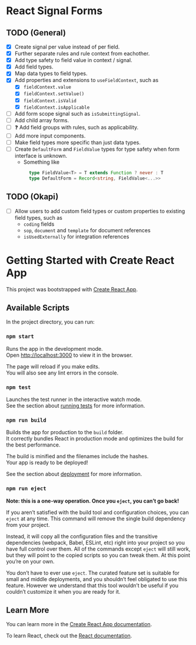 # React Signal Forms

## TODO (General)

- [x] Create signal per value instead of per field.
- [x] Further separate rules and rule context from eachother.
- [x] Add type safety to field value in context / signal.
- [x] Add field types.
- [x] Map data types to field types.
- [x] Add properties and extensions to `useFieldContext`, such as
  - [x] `fieldContext.value`
  - [x] `fieldContext.setValue()`
  - [x] `fieldContext.isValid`
  - [x] `fieldContext.isApplicable`
- [ ] Add form scope signal such as `isSubmittingSignal`.
- [ ] Add child array forms.
- [ ] ❓ Add field groups with rules, such as applicability.
- [ ] Add more input components.
- [ ] Make field types more specific than just data types.
- [ ] Create `DefaultForm` and `FieldValue` types for type safety when form interface is unknown.
  - Something like
    ```ts
      type FieldValue<T> = T extends Function ? never : T
      type DefaultForm = Record<string, FieldValue<...>>
    ```

## TODO (Okapi)

- [ ] Allow users to add custom field types or custom properties to existing field types, such as
  - `coding` fields
  - `sop`, `document` and `template` for document references
  - `isUsedExternally` for integration references

# Getting Started with Create React App

This project was bootstrapped with [Create React App](https://github.com/facebook/create-react-app).

## Available Scripts

In the project directory, you can run:

### `npm start`

Runs the app in the development mode.\
Open [http://localhost:3000](http://localhost:3000) to view it in the browser.

The page will reload if you make edits.\
You will also see any lint errors in the console.

### `npm test`

Launches the test runner in the interactive watch mode.\
See the section about [running tests](https://facebook.github.io/create-react-app/docs/running-tests) for more information.

### `npm run build`

Builds the app for production to the `build` folder.\
It correctly bundles React in production mode and optimizes the build for the best performance.

The build is minified and the filenames include the hashes.\
Your app is ready to be deployed!

See the section about [deployment](https://facebook.github.io/create-react-app/docs/deployment) for more information.

### `npm run eject`

**Note: this is a one-way operation. Once you `eject`, you can’t go back!**

If you aren’t satisfied with the build tool and configuration choices, you can `eject` at any time. This command will remove the single build dependency from your project.

Instead, it will copy all the configuration files and the transitive dependencies (webpack, Babel, ESLint, etc) right into your project so you have full control over them. All of the commands except `eject` will still work, but they will point to the copied scripts so you can tweak them. At this point you’re on your own.

You don’t have to ever use `eject`. The curated feature set is suitable for small and middle deployments, and you shouldn’t feel obligated to use this feature. However we understand that this tool wouldn’t be useful if you couldn’t customize it when you are ready for it.

## Learn More

You can learn more in the [Create React App documentation](https://facebook.github.io/create-react-app/docs/getting-started).

To learn React, check out the [React documentation](https://reactjs.org/).
